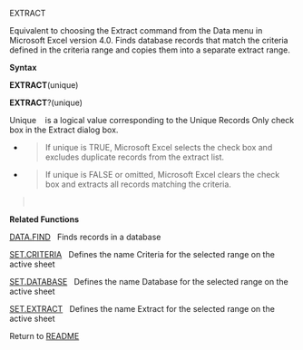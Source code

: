EXTRACT

Equivalent to choosing the Extract command from the Data menu in
Microsoft Excel version 4.0. Finds database records that match the
criteria defined in the criteria range and copies them into a separate
extract range.

**Syntax**

**EXTRACT**(unique)

**EXTRACT**?(unique)

Unique    is a logical value corresponding to the Unique Records Only
check box in the Extract dialog box.

  - > If unique is TRUE, Microsoft Excel selects the check box and
    > excludes duplicate records from the extract list.

  - > If unique is FALSE or omitted, Microsoft Excel clears the check
    > box and extracts all records matching the criteria.

>  

**Related Functions**

[DATA.FIND](DATA.FIND.md)   Finds records in a database

[SET.CRITERIA](SET.CRITERIA.md)   Defines the name Criteria for the selected range on the
active sheet

[SET.DATABASE](SET.DATABASE.md)   Defines the name Database for the selected range on the
active sheet

[SET.EXTRACT](SET.EXTRACT.md)   Defines the name Extract for the selected range on the
active sheet



Return to [README](README.md)

